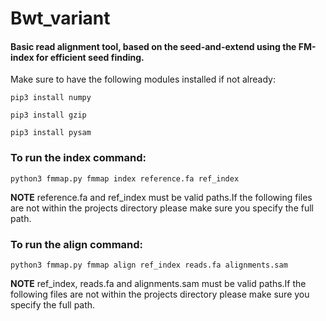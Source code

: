 # Bwt_variant 

#### Basic read alignment tool, based on the seed-and-extend using the FM-index for efficient seed finding. ####


Make sure to have the following modules installed if not already:

`pip3 install numpy`

`pip3 install gzip`

`pip3 install pysam`


### To run the index command: 

`python3 fmmap.py fmmap index reference.fa ref_index`

**NOTE**
reference.fa and ref_index must be valid paths.If the following files
are not within the projects directory please make sure you specify the 
full path. 

### To run the align command:

`python3 fmmap.py fmmap align ref_index reads.fa alignments.sam`

**NOTE**
ref_index, reads.fa and alignments.sam must be valid paths.If the following files
are not within the projects directory please make sure you specify the 
full path. 

